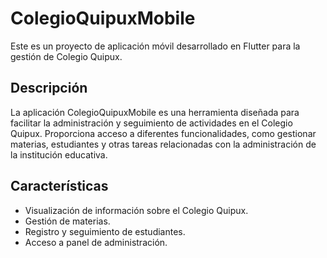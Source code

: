 # ColegioQuipuxMobile

Este es un proyecto de aplicación móvil desarrollado en Flutter para la gestión de Colegio Quipux.

## Descripción

La aplicación ColegioQuipuxMobile es una herramienta diseñada para facilitar la administración y seguimiento de actividades en el Colegio Quipux. Proporciona acceso a diferentes funcionalidades, como gestionar materias, estudiantes y otras tareas relacionadas con la administración de la institución educativa.

## Características

- Visualización de información sobre el Colegio Quipux.
- Gestión de materias.
- Registro y seguimiento de estudiantes.
- Acceso a panel de administración.
